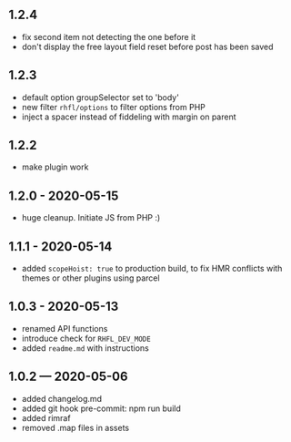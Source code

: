 ## 1.2.4

- fix second item not detecting the one before it
- don't display the free layout field reset before post has been saved

## 1.2.3

- default option groupSelector set to 'body'
- new filter `rhfl/options` to filter options from PHP
- inject a spacer instead of fiddeling with margin on parent

## 1.2.2

- make plugin work

## 1.2.0 - 2020-05-15

- huge cleanup. Initiate JS from PHP :)

## 1.1.1 - 2020-05-14

- added `scopeHoist: true` to production build, to fix HMR conflicts with themes or other plugins using parcel

## 1.0.3 - 2020-05-13

- renamed API functions
- introduce check for `RHFL_DEV_MODE`
- added `readme.md` with instructions

## 1.0.2 — 2020-05-06

- added changelog.md
- added git hook pre-commit: npm run build
- added rimraf
- removed .map files in assets
